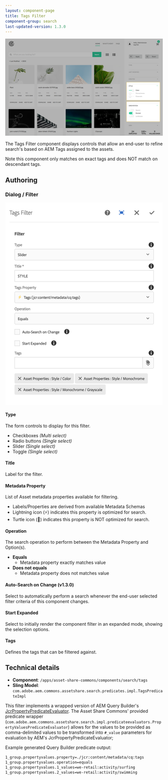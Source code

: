 ```yaml
---
layout: component-page
title: Tags Filter
component-group: search
last-updated-version: 1.3.0
---
```


![Tags filter component](./images/main.png)

The Tags Filter component displays controls that allow an end-user to refine search's based on AEM Tags assigned to the assets.

Note this component only matches on exact tags and does NOT match on descendant tags.

## Authoring

### Dialog / Filter
 
 ![Tags filter dialog](./images/dialog.png)
 
#### Type

The form controls to display for this filter.

  * Checkboxes _(Multi select)_
  * Radio buttons _(Single select)_
  * Slider _(Single select)_
  * Toggle _(Single select)_

#### Title

Label for the filter.

#### Metadata Property

List of Asset metadata properties available for filtering.

  * Labels/Properties are derived from available Metadata Schemas
  * Lightning icon (⚡) indicates this property is optimized for search.
  * Turtle icon (🐢) indicates this property is NOT optimized for search.
  
#### Operation

The search operation to perform between the Metadata Property and Option(s).
 
  * **Equals**
      * Metadata property exactly matches value
  * **Does not equals**
      * Metadata property does not matches value

#### Auto-Search on Change (v1.3.0)

Select to automatically perform a search whenever the end-user selected filter criteria of this component changes.

#### Start Expanded      
  
Select to initially render the component filter in an expanded mode, showing the selection options.

#### Tags

Defines the tags that can be filtered against.
        
## Technical details

* **Component**: `/apps/asset-share-commons/components/search/tags`
* **Sling Model**: `com.adobe.aem.commons.assetshare.search.predicates.impl.TagsPredicateImpl`

This filter implements a wrapped version of AEM Query Builder's [JcrPropertyPredicateEvaluator](https://docs.adobe.com/docs/en/aem/6-3/develop/ref/javadoc/com/day/cq/search/eval/JcrPropertyPredicateEvaluator.html). 
The Asset Share Commons' provided predicate wrapper (`com.adobe.aem.commons.assetshare.search.impl.predicateevaluators.PropertyValuesPredicateEvaluator`) allows for the values to be provided as comma-delimited values to be transformed into `#_value` parameters for evaluation by AEM's JcrPropertyPredicateEvaluator; 

Example generated Query Builder predicate output: 

```
1_group.propertyvalues.property=./jcr:content/metadata/cq:tags
1_group.propertyvalues.operation=equals
1_group.propertyvalues.1_values=we-retail:activity/surfing
1_group.propertyvalues.2_values=we-retail:activity/swimming
```      


